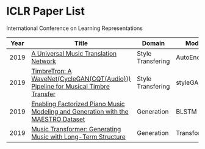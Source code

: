 # ICLR Paper List
International Conference on Learning Representations

|   Year | Title                                                                                                                        | Domain            | Model       |
|--------|------------------------------------------------------------------------------------------------------------------------------|-------------------|-------------|
|   2019 | [A Universal Music Translation Network](https://openreview.net/pdf?id=HJGkisCcKm)                                            | Style Transfering | AutoEncoder |
|   2019 | [TimbreTron: A WaveNet(CycleGAN(CQT(Audio))) Pipeline for Musical Timbre Transfer](https://openreview.net/pdf?id=S1lvm305YQ) | Style Transfering | styleGAN    |
|   2019 | [Enabling Factorized Piano Music Modeling and Generation with the MAESTRO Dataset](https://openreview.net/pdf?id=r1lYRjC9F7) | Generation        | BLSTM       |
|   2019 | [Music Transformer: Generating Music with Long-Term Structure](https://openreview.net/pdf?id=rJe4ShAcF7)                     | Generation        | Transformer |
